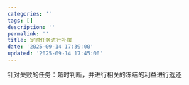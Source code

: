 ```yaml
---
categories: ''
tags: []
description: ''
permalink: ''
title: 定时任务进行补偿
date: '2025-09-14 17:39:00'
updated: '2025-09-14 17:45:00'
---
```


针对失败的任务：超时判断，并进行相关的冻结的利益进行返还

